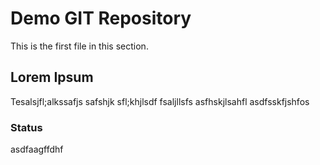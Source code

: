 # Demo GIT Repository

This is the first file in this section.

## Lorem Ipsum

Tesalsjfl;alkssafjs safshjk sfl;khjlsdf fsaljllsfs
asfhskjlsahfl
asdfsskfjshfos

### Status

asdfaagffdhf